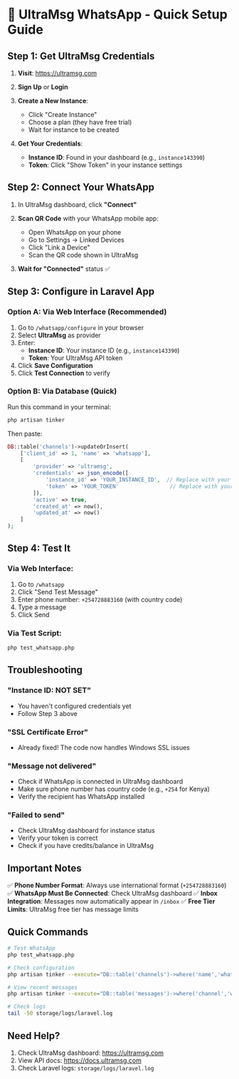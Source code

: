 # 🚀 UltraMsg WhatsApp - Quick Setup Guide

## Step 1: Get UltraMsg Credentials

1. **Visit**: https://ultramsg.com
2. **Sign Up** or **Login**
3. **Create a New Instance**:
   - Click "Create Instance"
   - Choose a plan (they have free trial)
   - Wait for instance to be created

4. **Get Your Credentials**:
   - **Instance ID**: Found in your dashboard (e.g., `instance143390`)
   - **Token**: Click "Show Token" in your instance settings

## Step 2: Connect Your WhatsApp

1. In UltraMsg dashboard, click **"Connect"**
2. **Scan QR Code** with your WhatsApp mobile app:
   - Open WhatsApp on your phone
   - Go to Settings → Linked Devices
   - Click "Link a Device"
   - Scan the QR code shown in UltraMsg

3. **Wait for "Connected"** status ✅

## Step 3: Configure in Laravel App

### Option A: Via Web Interface (Recommended)

1. Go to `/whatsapp/configure` in your browser
2. Select **UltraMsg** as provider
3. Enter:
   - **Instance ID**: Your instance ID (e.g., `instance143390`)
   - **Token**: Your UltraMsg API token
4. Click **Save Configuration**
5. Click **Test Connection** to verify

### Option B: Via Database (Quick)

Run this command in your terminal:

```bash
php artisan tinker
```

Then paste:

```php
DB::table('channels')->updateOrInsert(
    ['client_id' => 1, 'name' => 'whatsapp'],
    [
        'provider' => 'ultramsg',
        'credentials' => json_encode([
            'instance_id' => 'YOUR_INSTANCE_ID',  // Replace with your instance ID
            'token' => 'YOUR_TOKEN'                // Replace with your token
        ]),
        'active' => true,
        'created_at' => now(),
        'updated_at' => now()
    ]
);
```

## Step 4: Test It

### Via Web Interface:
1. Go to `/whatsapp`
2. Click "Send Test Message"
3. Enter phone number: `+254728883160` (with country code)
4. Type a message
5. Click Send

### Via Test Script:
```bash
php test_whatsapp.php
```

## Troubleshooting

### "Instance ID: NOT SET"
- You haven't configured credentials yet
- Follow Step 3 above

### "SSL Certificate Error"
- Already fixed! The code now handles Windows SSL issues

### "Message not delivered"
- Check if WhatsApp is connected in UltraMsg dashboard
- Make sure phone number has country code (e.g., `+254` for Kenya)
- Verify the recipient has WhatsApp installed

### "Failed to send"
- Check UltraMsg dashboard for instance status
- Verify your token is correct
- Check if you have credits/balance in UltraMsg

## Important Notes

✅ **Phone Number Format**: Always use international format (`+254728883160`)
✅ **WhatsApp Must Be Connected**: Check UltraMsg dashboard
✅ **Inbox Integration**: Messages now automatically appear in `/inbox`
✅ **Free Tier Limits**: UltraMsg free tier has message limits

## Quick Commands

```bash
# Test WhatsApp
php test_whatsapp.php

# Check configuration
php artisan tinker --execute="DB::table('channels')->where('name','whatsapp')->first();"

# View recent messages
php artisan tinker --execute="DB::table('messages')->where('channel','whatsapp')->latest()->take(5)->get();"

# Check logs
tail -50 storage/logs/laravel.log
```

## Need Help?

1. Check UltraMsg dashboard: https://ultramsg.com
2. View API docs: https://docs.ultramsg.com
3. Check Laravel logs: `storage/logs/laravel.log`

